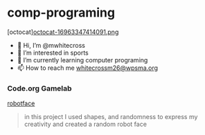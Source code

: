 # comp-programing
[octocat][octocat-16963347414091.png](https://github.com/mwhitecross/comp-programing/blob/e7b2e1de4dee4aa006303d97b1eb5287cc634f28/octocat-16963347414091.png)
- 👋 Hi, I’m @mwhitecross
- 👀 I’m interested in sports
- 🌱 I’m currently learning computer programing
- 📫 How to reach me whitecrossm26@wpsma.org
### Code.org Gamelab
[robotface](https://mwhitecross.github.io/robotface/)
> in this project I used shapes, and randomness to express my creativity and created a random robot face
